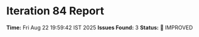 # Iteration 84 Report
**Time:** Fri Aug 22 19:59:42 IST 2025
**Issues Found:** 3
**Status:** 🔧 IMPROVED
